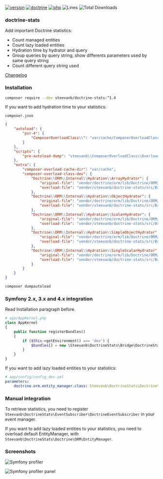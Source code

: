 [![version](https://img.shields.io/badge/version-1.4.0-green.svg)](https://github.com/steevanb/doctrine-stats/tree/1.4.0)
[![doctrine](https://img.shields.io/badge/doctrine/orm-^2.4.8-blue.svg)](http://www.doctrine-project.org)
[![php](https://img.shields.io/badge/php-^5.4.6%20||%20^7.0-blue.svg)](http://www.php.net)
![Lines](https://img.shields.io/badge/code%20lines-2162-green.svg)
![Total Downloads](https://poser.pugx.org/steevanb/doctrine-stats/downloads)

### doctrine-stats

Add important Doctrine statistics:
* Count managed entities
* Count lazy loaded entities
* Hydration time by hydrator and query
* Group queries by query string, show differents parameters used by same query string
* Count different query string used

[Changelog](changelog.md)

### Installation

```bash
composer require --dev steevanb/doctrine-stats:^1.4
```

If you want to add hydration time to your statistics:

`composer.json`
```json
{
    "autoload": {
        "psr-4": {
            "ComposerOverloadClass\\": "var/cache/ComposerOverloadClass"
        }
    },
    "scripts": {
        "pre-autoload-dump": "steevanb\\ComposerOverloadClass\\OverloadClass::overload"
    },
    "extra": {
        "composer-overload-cache-dir": "var/cache",
        "composer-overload-class-dev": {
            "Doctrine\\ORM\\Internal\\Hydration\\ArrayHydrator": {
                "original-file": "vendor/doctrine/orm/lib/Doctrine/ORM/Internal/Hydration/ArrayHydrator.php",
                "overload-file": "vendor/steevanb/doctrine-stats/src/Bridge/ComposerOverloadClass/Doctrine/ORM/Internal/ArrayHydrator.php"
            },
            "Doctrine\\ORM\\Internal\\Hydration\\ObjectHydrator": {
                "original-file": "vendor/doctrine/orm/lib/Doctrine/ORM/Internal/Hydration/ObjectHydrator.php",
                "overload-file": "vendor/steevanb/doctrine-stats/src/Bridge/ComposerOverloadClass/Doctrine/ORM/Internal/ObjectHydrator.php"
            },
            "Doctrine\\ORM\\Internal\\Hydration\\ScalarHydrator": {
                "original-file": "vendor/doctrine/orm/lib/Doctrine/ORM/Internal/Hydration/ScalarHydrator.php",
                "overload-file": "vendor/steevanb/doctrine-stats/src/Bridge/ComposerOverloadClass/Doctrine/ORM/Internal/ScalarHydrator.php"
            },
            "Doctrine\\ORM\\Internal\\Hydration\\SimpleObjectHydrator": {
                "original-file": "vendor/doctrine/orm/lib/Doctrine/ORM/Internal/Hydration/SimpleObjectHydrator.php",
                "overload-file": "vendor/steevanb/doctrine-stats/src/Bridge/ComposerOverloadClass/Doctrine/ORM/Internal/SimpleObjectHydrator.php"
            },
            "Doctrine\\ORM\\Internal\\Hydration\\SingleScalarHydrator": {
                "original-file": "vendor/doctrine/orm/lib/Doctrine/ORM/Internal/Hydration/SingleScalarHydrator.php",
                "overload-file": "vendor/steevanb/doctrine-stats/src/Bridge/ComposerOverloadClass/Doctrine/ORM/Internal/SingleScalarHydrator.php"
            }
        }
    }
}
```
```bash
composer dumpautoload
```

### Symfony 2.x, 3.x and 4.x integration

Read Installation paragraph before.

```php
# app/AppKernel.php
class AppKernel
{
    public function registerBundles()
    {
        if ($this->getEnvironment() === 'dev') {
            $bundles[] = new \Steevanb\DoctrineStats\Bridge\DoctrineStatsBundle\DoctrineStatsBundle();
        }
    }
}
```

If you want to add lazy loaded entities to your statistics:

```yml
# app/config/config_dev.yml
parameters:
    doctrine.orm.entity_manager.class: Steevanb\DoctrineStats\Doctrine\ORM\EntityManager
```

### Manual integration

To retrieve statistics, you need to register `Steevanb\DoctrineStats\EventSubscriber\DoctrineEventSubscriber` in your event manager.

If you want to add lazy loaded entities to your statistics, you need to overload default EntityManager, with `Steevanb\DoctrineStats\Doctrine\ORM\EntityManager`.

### Screenshots

![Symfony profiler](symfony_profiler.jpg)

![Symfony profiler panel](symfony_profiler_panel.jpg)
